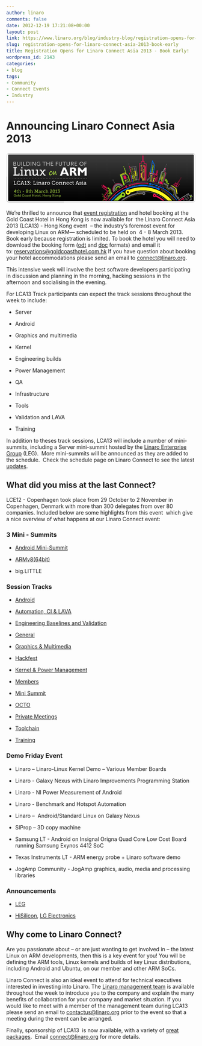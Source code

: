 ```yaml
---
author: linaro
comments: false
date: 2012-12-19 17:21:08+00:00
layout: post
link: https://www.linaro.org/blog/industry-blog/registration-opens-for-linaro-connect-asia-2013-book-early/
slug: registration-opens-for-linaro-connect-asia-2013-book-early
title: Registration Opens for Linaro Connect Asia 2013 - Book Early!
wordpress_id: 2143
categories:
- blog
tags:
- Community
- Connect Events
- Industry
---
```


# Announcing Linaro Connect Asia 2013


[![](/assets/blog/lca131.png)](http://www.linaro.org/connect)

We’re thrilled to announce that [event registration](http://linaro.eventbrite.co.uk/) and hotel booking at the Gold Coast Hotel in Hong Kong is now available for  the Linaro Connect Asia 2013 (LCA13) - Hong Kong event  – the industry’s foremost event for developing Linux on ARM— scheduled to be held on  4 - 8 March 2013. Book early because registration is limited. To book the hotel you will need to download the booking form ([odt](/assets/blog/Hotel-Reservation-Form.odt) and [doc](/assets/blog/Hotel-Reservation-Form.doc) formats) and email it to: [reservations@goldcoasthotel.com.hk](mailto:reservations@goldcoasthotel.com.hk) If you have question about booking your hotel accommodations please send an email to [connect@linaro.org](mailto:connect@linaro.org).

This intensive week will involve the best software developers participating in discussion and planning in the morning, hacking sessions in the afternoon and socialising in the evening.

For LCA13 Track participants can expect the track sessions throughout the week to include:




  * Server


  * Android


  * Graphics and multimedia


  * Kernel


  * Engineering builds


  * Power Management


  * QA


  * Infrastructure


  * Tools


  * Validation and LAVA


  * Training


In addition to theses track sessions, LCA13 will include a number of mini-summits, including a Server mini-summit hosted by the [Linaro Enterprise Group](http://www.linaro.org/engineering/leg) (LEG).  More mini-summits will be announced as they are added to the schedule.  Check the schedule page on Linaro Connect to see the latest [updates](http://www.linaro.org/connect/schedule).


## What did you miss at the last Connect?


LCE12 - Copenhagen took place from 29 October to 2 November in Copenhagen, Denmark with more than 300 delegates from over 80 companies. Included below are some highlights from this event  which give a nice overview of what happens at our Linaro Connect event:


### 3 Mini - Summits






  * [Android Mini-Summit](http://www.linaro.org/2012/12/06/summary-of-the-android-mini-summit-at-connect-copenhagen-2012/)


  * [ARMv8(64bit)](http://www.linaro.org/2012/11/26/armv8-64-bit-mini-summit-at-lce12-copenhagen/)


  * big.LITTLE




### Session Tracks






  * [Android](http://summit.linaro.org/lce12/track/linaro-android)


  * [Automation, CI & LAVA](http://summit.linaro.org/lce12/track/linaro-automation-ci-lava)


  * [Engineering Baselines and Validation](http://summit.linaro.org/lce12/track/linaro-engineering-baselines-validation)


  * [General](http://summit.linaro.org/lce12/track/linaro-general)


  * [Graphics & Multimedia](http://summit.linaro.org/lce12/track/linaro-gfx-mm)


  * [Hackfest](http://summit.linaro.org/lce12/track/hackfest)


  * [Kernel & Power Management](http://summit.linaro.org/lce12/track/linaro-kernel-power-management)


  * [Members](http://summit.linaro.org/lce12/track/linaro-members)


  * [Mini Summit](http://summit.linaro.org/lce12/track/linaro-mini-summit)


  * [OCTO](http://summit.linaro.org/lce12/track/linaro-octo)


  * [Private Meetings](http://summit.linaro.org/lce12/track/linaro-private-meetings)


  * [Toolchain](http://summit.linaro.org/lce12/track/linaro-toolchain)


  * [Training](http://summit.linaro.org/lce12/track/linaro-training)




### Demo Friday Event






  * Linaro – Linaro-Linux Kernel Demo – Various Member Boards


  * Linaro - Galaxy Nexus with Linaro Improvements Programming Station


  * Linaro - NI Power Measurement of Android


  * Linaro - Benchmark and Hotspot Automation


  * Linaro –  Android/Standard Linux on Galaxy Nexus


  * SIProp – 3D copy machine


  * Samsung LT - Android on Insignal Origna Quad Core Low Cost Board running Samsung Exynos 4412 SoC


  * Texas Instruments LT - ARM energy probe + Linaro software demo


  * JogAmp Community - JogAmp graphics, audio, media and processing libraries




### Announcements






  * [LEG](http://www.linaro.org/news/industry-leaders-collaborate-to-accelerate-software-ecosystem-for-arm-servers-and-join-linaro/en/)


  * [HiSilicon](http://www.linaro.org/news/hisilicon-joins-linaro-as-core-member/en/), [LG Electronics](http://www.linaro.org/news/lg-electronics-joins-linaro/en/)




## Why come to Linaro Connect?


Are you passionate about – or are just wanting to get involved in – the latest Linux on ARM developments, then this is a key event for you! You will be defining the ARM tools, Linux kernels and builds of key Linux distributions, including Android and Ubuntu, on our member and other ARM SoCs.

Linaro Connect is also an ideal event to attend for technical executives interested in investing into Linaro. The [Linaro management team](http://www.linaro.org/about/management-team) is available throughout the week to introduce you to the company and explain the many benefits of collaboration for your company and market situation. If you would like to meet with a member of the management team during LCA13 please send an email to contactus@linaro.org prior to the event so that a meeting during the event can be arranged.

Finally, sponsorship of LCA13  is now available, with a variety of [great packages](http://www.linaro.org/connect/sponsorship).  Email [connect@linaro.org](mailto:connect@linaro.org) for more details.
